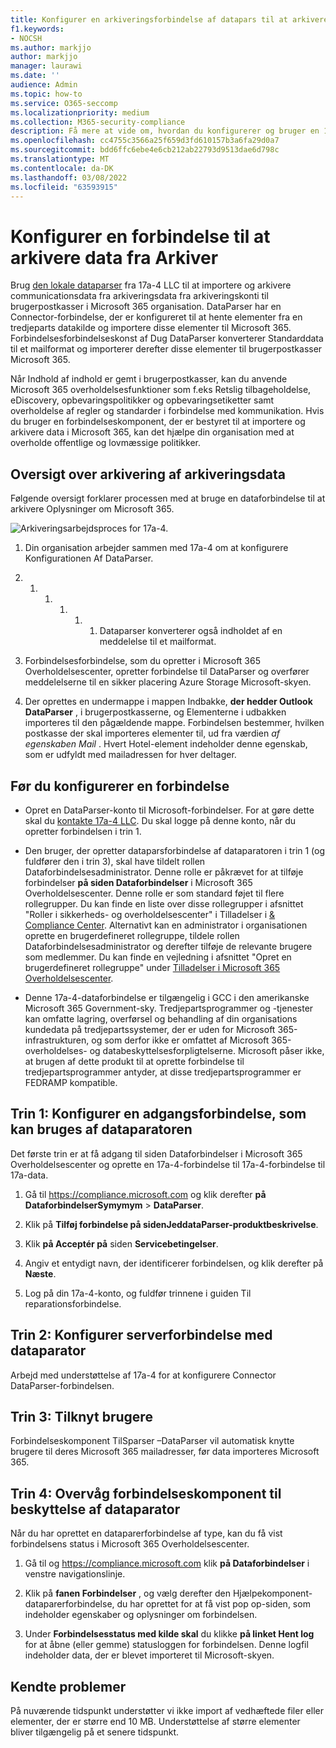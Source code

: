 ```yaml
---
title: Konfigurer en arkiveringsforbindelse af datapars til at arkivere data i Microsoft 365
f1.keywords:
- NOCSH
ms.author: markjjo
author: markjjo
manager: laurawi
ms.date: ''
audience: Admin
ms.topic: how-to
ms.service: O365-seccomp
ms.localizationpriority: medium
ms.collection: M365-security-compliance
description: Få mere at vide om, hvordan du konfigurerer og bruger en 17a-4- Ellers-dataparser-forbindelse til at importere og arkivere Data fra Arkivering Microsoft 365.
ms.openlocfilehash: cc4755c3566a25f659d3fd610157b3a6fa29d0a7
ms.sourcegitcommit: bdd6ffc6ebe4e6cb212ab22793d9513dae6d798c
ms.translationtype: MT
ms.contentlocale: da-DK
ms.lasthandoff: 03/08/2022
ms.locfileid: "63593915"
---
```

# <a name="set-up-a-connector-to-archive-data-from-symphony"></a>Konfigurer en forbindelse til at arkivere data fra Arkiver

Brug [den lokale dataparser](https://www.17a-4.com/Symphony-dataparser/) fra 17a-4 LLC til at importere og arkivere communicationsdata fra arkiveringsdata fra arkiveringskonti til brugerpostkasser i Microsoft 365 organisation. DataParser har en Connector-forbindelse, der er konfigureret til at hente elementer fra en tredjeparts datakilde og importere disse elementer til Microsoft 365. Forbindelsesforbindelseskonst af Dug DataParser konverterer Standarddata til et mailformat og importerer derefter disse elementer til brugerpostkasser Microsoft 365.

Når Indhold af indhold er gemt i brugerpostkasser, kan du anvende Microsoft 365 overholdelsesfunktioner som f.eks Retslig tilbageholdelse, eDiscovery, opbevaringspolitikker og opbevaringsetiketter samt overholdelse af regler og standarder i forbindelse med kommunikation. Hvis du bruger en forbindelseskomponent, der er bestyret til at importere og arkivere data i Microsoft 365, kan det hjælpe din organisation med at overholde offentlige og lovmæssige politikker.

## <a name="overview-of-archiving-symphony-data"></a>Oversigt over arkivering af arkiveringsdata

Følgende oversigt forklarer processen med at bruge en dataforbindelse til at arkivere Oplysninger om Microsoft 365.

![Arkiveringsarbejdsproces for 17a-4.](../media/SymphonyDataParserConnectorWorkflow.png)

1. Din organisation arbejder sammen med 17a-4 om at konfigurere Konfigurationen Af DataParser.

2. 1. 1. 1. 1. 1. Dataparser konverterer også indholdet af en meddelelse til et mailformat.

3. Forbindelsesforbindelse, som du opretter i Microsoft 365 Overholdelsescenter, opretter forbindelse til DataParser og overfører meddelelserne til en sikker placering Azure Storage Microsoft-skyen.

4. Der oprettes en undermappe i mappen Indbakke, **der hedder Outlook DataParser** , i brugerpostkasserne, og Elementerne i udbakken importeres til den pågældende mappe. Forbindelsen bestemmer, hvilken postkasse der skal importeres elementer til, ud fra værdien *af egenskaben Mail* . Hvert Hotel-element indeholder denne egenskab, som er udfyldt med mailadressen for hver deltager.

## <a name="before-you-set-up-a-connector"></a>Før du konfigurerer en forbindelse

- Opret en DataParser-konto til Microsoft-forbindelser. For at gøre dette skal du [kontakte 17a-4 LLC](https://www.17a-4.com/contact/). Du skal logge på denne konto, når du opretter forbindelsen i trin 1.

- Den bruger, der opretter dataparsforbindelse af dataparatoren i trin 1 (og fuldfører den i trin 3), skal have tildelt rollen Dataforbindelsesadministrator. Denne rolle er påkrævet for at tilføje forbindelser **på siden Dataforbindelser** i Microsoft 365 Overholdelsescenter. Denne rolle er som standard føjet til flere rollegrupper. Du kan finde en liste over disse rollegrupper i afsnittet "Roller i sikkerheds- og overholdelsescenter" i Tilladelser i [& Compliance Center](../security/office-365-security/permissions-in-the-security-and-compliance-center.md#roles-in-the-security--compliance-center). Alternativt kan en administrator i organisationen oprette en brugerdefineret rollegruppe, tildele rollen Dataforbindelsesadministrator og derefter tilføje de relevante brugere som medlemmer. Du kan finde en vejledning i afsnittet "Opret en brugerdefineret rollegruppe" under [Tilladelser i Microsoft 365 Overholdelsescenter](microsoft-365-compliance-center-permissions.md#create-a-custom-role-group).

- Denne 17a-4-dataforbindelse er tilgængelig i GCC i den amerikanske Microsoft 365 Government-sky. Tredjepartsprogrammer og -tjenester kan omfatte lagring, overførsel og behandling af din organisations kundedata på tredjepartssystemer, der er uden for Microsoft 365-infrastrukturen, og som derfor ikke er omfattet af Microsoft 365-overholdelses- og databeskyttelsesforpligtelserne. Microsoft påser ikke, at brugen af dette produkt til at oprette forbindelse til tredjepartsprogrammer antyder, at disse tredjepartsprogrammer er FEDRAMP kompatible.

## <a name="step-1-set-up-a-symphony-dataparser-connector"></a>Trin 1: Konfigurer en adgangsforbindelse, som kan bruges af dataparatoren

Det første trin er at få adgang til siden Dataforbindelser i Microsoft 365 Overholdelsescenter og oprette en 17a-4-forbindelse til 17a-4-forbindelse til 17a-data.

1. Gå til <https://compliance.microsoft.com> og klik derefter **på DataforbindelserSymymym** >  **DataParser**.

2. Klik på **Tilføj forbindelse på sidenJeddataParser-produktbeskrivelse**.

3. Klik **på Acceptér på** siden **Servicebetingelser**.

4. Angiv et entydigt navn, der identificerer forbindelsen, og klik derefter på **Næste**.

5. Log på din 17a-4-konto, og fuldfør trinnene i guiden Til reparationsforbindelse.

## <a name="step-2-configure-the-symphony-dataparser-connector"></a>Trin 2: Konfigurer serverforbindelse med dataparator

Arbejd med understøttelse af 17a-4 for at konfigurere Connector DataParser-forbindelsen.

## <a name="step-3-map-users"></a>Trin 3: Tilknyt brugere

Forbindelseskomponent TilSparser –DataParser vil automatisk knytte brugere til deres Microsoft 365 mailadresser, før data importeres Microsoft 365.

## <a name="step-4-monitor-the-symphony-dataparser-connector"></a>Trin 4: Overvåg forbindelseskomponent til beskyttelse af dataparator

Når du har oprettet en dataparerforbindelse af type, kan du få vist forbindelsens status i Microsoft 365 Overholdelsescenter.

1. Gå til og <https://compliance.microsoft.com> klik **på Dataforbindelser** i venstre navigationslinje.

2. Klik på **fanen Forbindelser** , og vælg derefter den Hjælpekomponent-dataparerforbindelse, du har oprettet for at få vist pop op-siden, som indeholder egenskaber og oplysninger om forbindelsen.

3. Under **Forbindelsesstatus med kilde skal** du klikke **på linket Hent log** for at åbne (eller gemme) statusloggen for forbindelsen. Denne logfil indeholder data, der er blevet importeret til Microsoft-skyen.

## <a name="known-issues"></a>Kendte problemer

På nuværende tidspunkt understøtter vi ikke import af vedhæftede filer eller elementer, der er større end 10 MB. Understøttelse af større elementer bliver tilgængelig på et senere tidspunkt.
